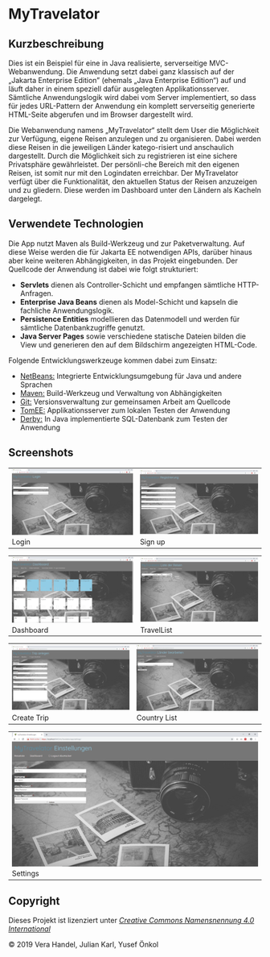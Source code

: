 MyTravelator
=========================

Kurzbeschreibung
----------------

Dies ist ein Beispiel für eine in Java realisierte, serverseitige MVC-Webanwendung.
Die Anwendung setzt dabei ganz klassisch auf der „Jakarta Enterprise Edition”
(ehemals „Java Enterprise Edition“) auf und läuft daher in einem speziell dafür
ausgelegten Applikationsserver. Sämtliche Anwendungslogik wird dabei vom Server
implementiert, so dass für jedes URL-Pattern der Anwendung ein komplett serverseitig
generierte HTML-Seite abgerufen und im Browser dargestellt wird.

Die Webanwendung namens „MyTravelator“ stellt dem User die Möglichkeit zur Verfügung, 
eigene Reisen anzulegen und zu organisieren. Dabei werden diese Reisen in die 
jeweiligen Länder katego-risiert und anschaulich dargestellt.
Durch die Möglichkeit sich zu registrieren ist eine sichere Privatsphäre gewährleistet. 
Der persönli-che Bereich mit den eigenen Reisen, ist somit nur mit den Logindaten 
erreichbar. Der MyTravelator verfügt über die Funktionalität, den aktuellen Status 
der Reisen anzuzeigen und zu gliedern. Diese werden im Dashboard unter den Ländern 
als Kacheln dargelegt. 


Verwendete Technologien
-----------------------

Die App nutzt Maven als Build-Werkzeug und zur Paketverwaltung. Auf diese Weise
werden die für Jakarta EE notwendigen APIs, darüber hinaus aber keine weiteren
Abhängigkeiten, in das Projekt eingebunden. Der Quellcode der Anwendung ist dabei
wie folgt strukturiert:

 * **Servlets** dienen als Controller-Schicht und empfangen sämtliche HTTP-Anfragen.
 * **Enterprise Java Beans** dienen als Model-Schicht und kapseln die fachliche Anwendungslogik.
 * **Persistence Entities** modellieren das Datenmodell und werden für sämtliche Datenbankzugriffe genutzt.
 * **Java Server Pages** sowie verschiedene statische Dateien bilden die View und generieren den
   auf dem Bildschirm angezeigten HTML-Code.

Folgende Entwicklungswerkzeuge kommen dabei zum Einsatz:

 * [NetBeans:](https://netbeans.apache.org/) Integrierte Entwicklungsumgebung für Java und andere Sprachen
 * [Maven:](https://maven.apache.org/) Build-Werkzeug und Verwaltung von Abhängigkeiten
 * [Git:](https://git-scm.com/") Versionsverwaltung zur gemeinsamen Arbeit am Quellcode
 * [TomEE:](https://tomee.apache.org/) Applikationsserver zum lokalen Testen der Anwendung
 * [Derby:](https://db.apache.org/derby/) In Java implementierte SQL-Datenbank zum Testen der Anwendung

Screenshots
-----------

<table style="max-width: 100%;">
    <tr>
        <td>
            <a href="Login.png">
                <img src="Login.png" style="display: block; width: 100%;" />
            </a>
        </td>
        <td>
            <a href="SignUp.png">
                <img src="SignUp.png" style="display: block; width: 100%;" />
            </a>
        </td>
    </tr>
    <tr>
        <td>
            Login
        </td>
        <td>
            Sign up
        </td>
    </tr>
</table>

<table style="max-width: 100%;">
    <tr>
        <td>
            <a href="Dashboard.png">
                <img src="Dashboard.png" style="display: block; width: 100%;" />
            </a>
        </td>
        <td>
            <a href="TravelList.png">
                <img src="TravelList.png" style="display: block; width: 100%;" />
            </a>
        </td>
    </tr>
    <tr>
        <td>
            Dashboard
        </td>
        <td>
            TravelList
        </td>
    </tr>
</table>

<table style="max-width: 100%;">
    <tr>
        <td>
            <a href="CreateTrip.png">
                <img src="CreateTrip.png" style="display: block; width: 100%;" />
            </a>
        </td>
        <td>
            <a href="CountryList.png">
                <img src="CountryList.png" style="display: block; width: 100%;" />
            </a>
        </td>
    </tr>
    <tr>
        <td>
            Create Trip
        </td>
        <td>
            Country List
        </td>
    </tr>
</table>

<table style="max-width: 100%;">
    <tr>
        <td>
            <a href="Settings.png">
                <img src="Settings.png" style="display: block; width: 100%;" />
            </a>
        </td>
    </tr>
    <tr>
        <td>
            Settings
        </td>
    </tr>
</table>

Copyright
---------

Dieses Projekt ist lizenziert unter
[_Creative Commons Namensnennung 4.0 International_](http://creativecommons.org/licenses/by/4.0/)

© 2019 Vera Handel, Julian Karl, Yusef Önkol <br/>